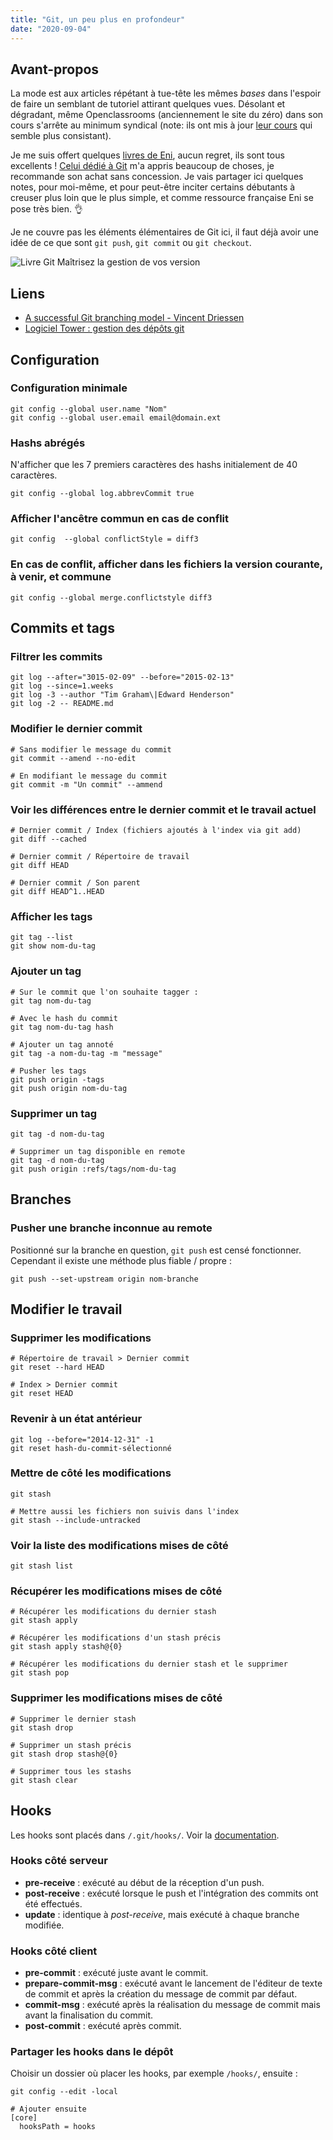 ```yaml
---
title: "Git, un peu plus en profondeur"
date: "2020-09-04"
---
```


## Avant-propos

La mode est aux articles répétant à tue-tête les mêmes _bases_ dans l'espoir de faire un semblant de tutoriel attirant quelques vues. Désolant et dégradant, même Openclassrooms (anciennement le site du zéro) dans son cours s'arrête au minimum syndical (note: ils ont mis à jour [leur cours](https://openclassrooms.com/fr/courses/5641721-utilisez-git-pour-vos-projets-de-developpement) qui semble plus consistant).

Je me suis offert quelques [livres de Eni](https://www.editions-eni.fr/), aucun regret, ils sont tous excellents ! [Celui dédié à Git](https://www.editions-eni.fr/livre/git-maitrisez-la-gestion-de-vos-versions-concepts-utilisation-et-cas-pratiques-2e-edition-9782409019104) m'a appris beaucoup de choses, je recommande son achat sans concession. Je vais partager ici quelques notes, pour moi-même, et pour peut-être inciter certains débutants à creuser plus loin que le plus simple, et comme ressource française Eni se pose très bien. 👌

Je ne couvre pas les éléments élémentaires de Git ici, il faut déjà avoir une idée de ce que sont `git push`, `git commit` ou `git checkout`.

![Livre Git Maîtrisez la gestion de vos version](/images/blog/git-eni.png "Maîtrisez la gestion de vos version")

## Liens

- [A successful Git branching model - Vincent Driessen](https://nvie.com/posts/a-successful-git-branching-model/)
- [Logiciel Tower : gestion des dépôts git](https://www.git-tower.com/windows)

## Configuration

### Configuration minimale

```
git config --global user.name "Nom"
git config --global user.email email@domain.ext
```

### Hashs abrégés

N'afficher que les 7 premiers caractères des hashs initialement de 40 caractères.

```
git config --global log.abbrevCommit true
```

### Afficher l'ancêtre commun en cas de conflit

```
git config  --global conflictStyle = diff3
```

### En cas de conflit, afficher dans les fichiers la version courante, à venir, et commune

```
git config --global merge.conflictstyle diff3
```

## Commits et tags

### Filtrer les commits

```
git log --after="3015-02-09" --before="2015-02-13"
git log --since=1.weeks
git log -3 --author "Tim Graham\|Edward Henderson"
git log -2 -- README.md
```

### Modifier le dernier commit

```
# Sans modifier le message du commit
git commit --amend --no-edit

# En modifiant le message du commit
git commit -m "Un commit" --ammend
```

### Voir les différences entre le dernier commit et le travail actuel

```
# Dernier commit / Index (fichiers ajoutés à l'index via git add)
git diff --cached

# Dernier commit / Répertoire de travail
git diff HEAD

# Dernier commit / Son parent
git diff HEAD^1..HEAD
```

### Afficher les tags

```
git tag --list
git show nom-du-tag
```

### Ajouter un tag

```
# Sur le commit que l'on souhaite tagger :
git tag nom-du-tag

# Avec le hash du commit
git tag nom-du-tag hash

# Ajouter un tag annoté
git tag -a nom-du-tag -m "message"

# Pusher les tags
git push origin -tags
git push origin nom-du-tag
```

### Supprimer un tag

```
git tag -d nom-du-tag

# Supprimer un tag disponible en remote
git tag -d nom-du-tag
git push origin :refs/tags/nom-du-tag
```

## Branches

### Pusher une branche inconnue au remote

Positionné sur la branche en question, `git push` est censé fonctionner. Cependant il existe une méthode plus fiable / propre :

```
git push --set-upstream origin nom-branche
```

## Modifier le travail

### Supprimer les modifications

```
# Répertoire de travail > Dernier commit
git reset --hard HEAD

# Index > Dernier commit
git reset HEAD
```

### Revenir à un état antérieur

```
git log --before="2014-12-31" -1
git reset hash-du-commit-sélectionné
```

### Mettre de côté les modifications

```
git stash

# Mettre aussi les fichiers non suivis dans l'index
git stash --include-untracked
```

### Voir la liste des modifications mises de côté

```
git stash list
```

### Récupérer les modifications mises de côté

```
# Récupérer les modifications du dernier stash
git stash apply

# Récupérer les modifications d'un stash précis
git stash apply stash@{0}

# Récupérer les modifications du dernier stash et le supprimer
git stash pop
```

### Supprimer les modifications mises de côté

```
# Supprimer le dernier stash
git stash drop

# Supprimer un stash précis
git stash drop stash@{0}

# Supprimer tous les stashs
git stash clear
```

## Hooks

Les hooks sont placés dans `/.git/hooks/`. Voir la [documentation](https://git-scm.com/book/en/v2/Customizing-Git-Git-Hooks).

### Hooks côté serveur

- **pre-receive** : exécuté au début de la réception d'un push.
- **post-receive** : exécuté lorsque le push et l'intégration des commits ont été effectués.
- **update** : identique à _post-receive_, mais exécuté à chaque branche modifiée.

### Hooks côté client

- **pre-commit** : exécuté juste avant le commit.
- **prepare-commit-msg** : exécuté avant le lancement de l'éditeur de texte de commit et après la création du message de commit par défaut.
- **commit-msg** : exécuté après la réalisation du message de commit mais avant la finalisation du commit.
- **post-commit** : exécuté après commit.

### Partager les hooks dans le dépôt

Choisir un dossier où placer les hooks, par exemple `/hooks/`, ensuite :

```
git config --edit -local

# Ajouter ensuite
[core]
  hooksPath = hooks
```
